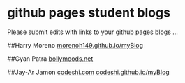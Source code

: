 # github pages student blogs

Please submit edits with links to your github pages blogs ...

##Harry Moreno
[morenoh149.github.io/myBlog](http://morenoh149.github.io/myBlog)

##Gyan Patra
[bollymoods.net](http://bollymoods.net)

##Jay-Ar Jamon
[codeshi.com](http://codeshi.com)
[codeshi.github.io/myBlog](http://codeshi.github.io/myBlog)
